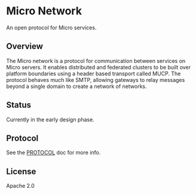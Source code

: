 # Micro Network

An open protocol for Micro services.

## Overview

The Micro network is a protocol for communication between services on Micro servers. 
It enables distributed and federated clusters to be built over platform boundaries using 
a header based transport called MUCP. The protocol behaves much like SMTP, allowing gateways 
to relay messages beyond a single domain to create a network of networks. 

## Status

Currently in the early design phase.

## Protocol

See the [PROTOCOL](PROTOCOL.md) doc for more info.

## License

Apache 2.0
